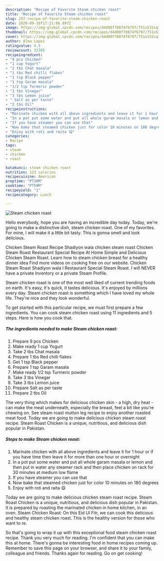 ```yaml
---
description: "Recipe of Favorite Steam chicken roast"
title: "Recipe of Favorite Steam chicken roast"
slug: 257-recipe-of-favorite-steam-chicken-roast
date: 2020-09-16T17:21:06.897Z
image: https://img-global.cpcdn.com/recipes/d4d00f70874f6797/751x532cq70/steam-chicken-roast-recipe-main-photo.jpg
thumbnail: https://img-global.cpcdn.com/recipes/d4d00f70874f6797/751x532cq70/steam-chicken-roast-recipe-main-photo.jpg
cover: https://img-global.cpcdn.com/recipes/d4d00f70874f6797/751x532cq70/steam-chicken-roast-recipe-main-photo.jpg
author: Alma Lopez
ratingvalue: 4.5
reviewcount: 32395
recipeingredient:
- "9 pcs Chicken"
- "1 cup Yogurt"
- "2 tbs Chat masala"
- "1 tbs Red chilli flakes"
- "1 tsp Black pepper"
- "1 tsp Garam masala"
- "1/2 tsp Turmeric powder"
- "3 tbs Vinegar"
- "3 tbs Lemon juice"
- " Salt as per taste"
- "2 tbs Oil"
recipeinstructions:
- "Marinate chicken with all above ingredients and leave it for 1 hour or if you have time then leave it for more than one hour or overnight"
- "In a pot put some water and put all whole garam masala or lemon and then put in water any steamer rack and then place chicken on rack for 30 minutes at medium low flame"
- "If you have steamer you can use that"
- "Now bake that steamed chicken just for color 10 minutes on 180 degrees"
- "Enjoy with roti and raita 😋"
categories:
- Recipe
tags:
- steam
- chicken
- roast

katakunci: steam chicken roast 
nutrition: 123 calories
recipecuisine: American
preptime: "PT30M"
cooktime: "PT59M"
recipeyield: "1"
recipecategory: Lunch

---
```



![Steam chicken roast](https://img-global.cpcdn.com/recipes/d4d00f70874f6797/751x532cq70/steam-chicken-roast-recipe-main-photo.jpg)

Hello everybody, hope you are having an incredible day today. Today, we're going to make a distinctive dish, steam chicken roast. One of my favorites. For mine, I will make it a little bit tasty. This is gonna smell and look delicious.

Chicken Steam Roast Recipe Shadiyon wala chicken steam roast Chicken Steam Roast Restaurant Special Recipe At Home Simple and Delicious Chicken Steam Roast. Learn how to steam chicken breast for a healthy dinner idea Find more videos on cooking free on our website. Chicken Steam Roast Shadiyon wala I Restaurant Special Steam Roast. I will NEVER have a private Inventory or a private Steam Profile.

Steam chicken roast is one of the most well liked of current trending foods on earth. It's easy, it's quick, it tastes delicious. It's enjoyed by millions every day. Steam chicken roast is something which I have loved my whole life. They're nice and they look wonderful.


To get started with this particular recipe, we must first prepare a few ingredients. You can cook steam chicken roast using 11 ingredients and 5 steps. Here is how you cook that.

<!--inarticleads1-->

##### The ingredients needed to make Steam chicken roast:

1. Prepare 9 pcs Chicken
1. Make ready 1 cup Yogurt
1. Take 2 tbs Chat masala
1. Prepare 1 tbs Red chilli flakes
1. Get 1 tsp Black pepper
1. Prepare 1 tsp Garam masala
1. Make ready 1/2 tsp Turmeric powder
1. Take 3 tbs Vinegar
1. Take 3 tbs Lemon juice
1. Prepare  Salt as per taste
1. Prepare 2 tbs Oil


The very thing which makes for delicious chicken skin - a high, dry heat - can make the meat underneath, especially the breast, feel a bit like you&#39;re chewing on. See steam roast mutton leg recipe to enjoy another roasted meat food. Today we are going to make delicious chicken steam roast recipe. Steam Roast Chicken is a unique, nutritious, and delicious dish popular in Pakistan. 

<!--inarticleads2-->

##### Steps to make Steam chicken roast:

1. Marinate chicken with all above ingredients and leave it for 1 hour or if you have time then leave it for more than one hour or overnight
1. In a pot put some water and put all whole garam masala or lemon and then put in water any steamer rack and then place chicken on rack for 30 minutes at medium low flame
1. If you have steamer you can use that
1. Now bake that steamed chicken just for color 10 minutes on 180 degrees
1. Enjoy with roti and raita 😋


Today we are going to make delicious chicken steam roast recipe. Steam Roast Chicken is a unique, nutritious, and delicious dish popular in Pakistan. It is prepared by roasting the marinated chicken in home kitchen, in an oven. Steam Chicken Roast: On this Eid Ul Fitr, we can cook this delicious and healthy steam chicken roast. This is the healthy version for those who want to re. 

So that's going to wrap it up with this exceptional food steam chicken roast recipe. Thank you very much for reading. I'm confident that you can make this at home. There's gonna be interesting food in home recipes coming up. Remember to save this page on your browser, and share it to your family, colleague and friends. Thanks again for reading. Go on get cooking!
